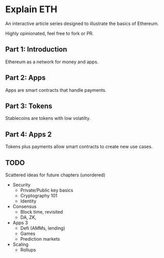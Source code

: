 # Explain ETH

An interactive article series designed to illustrate the basics of Ethereum.

Highly opinionated, feel free to fork or PR.

## Part 1: Introduction
Ethereum as a network for money and apps. 

## Part 2: Apps
Apps are smart contracts that handle payments.

## Part 3: Tokens
Stablecoins are tokens with low volatilty.

## Part 4: Apps 2
Tokens plus payments allow smart contracts to create new use cases.

## TODO

Scattered ideas for future chapters (unordered)

* Security
    * Private/Public key basics
    * Cryptography 101
    * Identity
* Consensus
    * Block time, revisited
    * DA, ZK, 
* Apps 3
    * Defi (AMMs, lending)
    * Games 
    * Prediction markets
* Scaling
    * Rollups